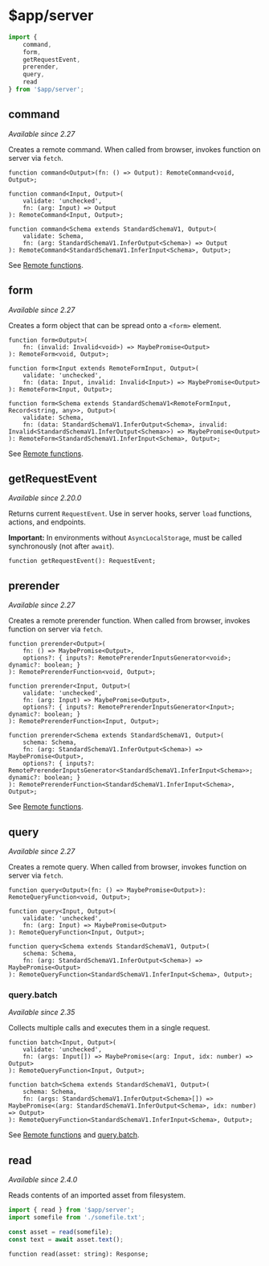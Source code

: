 # $app/server

```js
import {
	command,
	form,
	getRequestEvent,
	prerender,
	query,
	read
} from '$app/server';
```

## command
*Available since 2.27*

Creates a remote command. When called from browser, invokes function on server via `fetch`.

```dts
function command<Output>(fn: () => Output): RemoteCommand<void, Output>;

function command<Input, Output>(
	validate: 'unchecked',
	fn: (arg: Input) => Output
): RemoteCommand<Input, Output>;

function command<Schema extends StandardSchemaV1, Output>(
	validate: Schema,
	fn: (arg: StandardSchemaV1.InferOutput<Schema>) => Output
): RemoteCommand<StandardSchemaV1.InferInput<Schema>, Output>;
```

See [Remote functions](/docs/kit/remote-functions#command).

## form
*Available since 2.27*

Creates a form object that can be spread onto a `<form>` element.

```dts
function form<Output>(
	fn: (invalid: Invalid<void>) => MaybePromise<Output>
): RemoteForm<void, Output>;

function form<Input extends RemoteFormInput, Output>(
	validate: 'unchecked',
	fn: (data: Input, invalid: Invalid<Input>) => MaybePromise<Output>
): RemoteForm<Input, Output>;

function form<Schema extends StandardSchemaV1<RemoteFormInput, Record<string, any>>, Output>(
	validate: Schema,
	fn: (data: StandardSchemaV1.InferOutput<Schema>, invalid: Invalid<StandardSchemaV1.InferOutput<Schema>>) => MaybePromise<Output>
): RemoteForm<StandardSchemaV1.InferInput<Schema>, Output>;
```

See [Remote functions](/docs/kit/remote-functions#form).

## getRequestEvent
*Available since 2.20.0*

Returns current `RequestEvent`. Use in server hooks, server `load` functions, actions, and endpoints.

**Important:** In environments without `AsyncLocalStorage`, must be called synchronously (not after `await`).

```dts
function getRequestEvent(): RequestEvent;
```

## prerender
*Available since 2.27*

Creates a remote prerender function. When called from browser, invokes function on server via `fetch`.

```dts
function prerender<Output>(
	fn: () => MaybePromise<Output>,
	options?: { inputs?: RemotePrerenderInputsGenerator<void>; dynamic?: boolean; }
): RemotePrerenderFunction<void, Output>;

function prerender<Input, Output>(
	validate: 'unchecked',
	fn: (arg: Input) => MaybePromise<Output>,
	options?: { inputs?: RemotePrerenderInputsGenerator<Input>; dynamic?: boolean; }
): RemotePrerenderFunction<Input, Output>;

function prerender<Schema extends StandardSchemaV1, Output>(
	schema: Schema,
	fn: (arg: StandardSchemaV1.InferOutput<Schema>) => MaybePromise<Output>,
	options?: { inputs?: RemotePrerenderInputsGenerator<StandardSchemaV1.InferInput<Schema>>; dynamic?: boolean; }
): RemotePrerenderFunction<StandardSchemaV1.InferInput<Schema>, Output>;
```

See [Remote functions](/docs/kit/remote-functions#prerender).

## query
*Available since 2.27*

Creates a remote query. When called from browser, invokes function on server via `fetch`.

```dts
function query<Output>(fn: () => MaybePromise<Output>): RemoteQueryFunction<void, Output>;

function query<Input, Output>(
	validate: 'unchecked',
	fn: (arg: Input) => MaybePromise<Output>
): RemoteQueryFunction<Input, Output>;

function query<Schema extends StandardSchemaV1, Output>(
	schema: Schema,
	fn: (arg: StandardSchemaV1.InferOutput<Schema>) => MaybePromise<Output>
): RemoteQueryFunction<StandardSchemaV1.InferInput<Schema>, Output>;
```

### query.batch
*Available since 2.35*

Collects multiple calls and executes them in a single request.

```dts
function batch<Input, Output>(
	validate: 'unchecked',
	fn: (args: Input[]) => MaybePromise<(arg: Input, idx: number) => Output>
): RemoteQueryFunction<Input, Output>;

function batch<Schema extends StandardSchemaV1, Output>(
	schema: Schema,
	fn: (args: StandardSchemaV1.InferOutput<Schema>[]) => MaybePromise<(arg: StandardSchemaV1.InferOutput<Schema>, idx: number) => Output>
): RemoteQueryFunction<StandardSchemaV1.InferInput<Schema>, Output>;
```

See [Remote functions](/docs/kit/remote-functions#query) and [query.batch](/docs/kit/remote-functions#query.batch).

## read
*Available since 2.4.0*

Reads contents of an imported asset from filesystem.

```js
import { read } from '$app/server';
import somefile from './somefile.txt';

const asset = read(somefile);
const text = await asset.text();
```

```dts
function read(asset: string): Response;
```